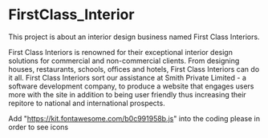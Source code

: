 # FirstClass_Interior
This project is about an interior design business named First Class Interiors.

First Class Interiors is renowned for their exceptional interior design solutions for commercial and non-commercial clients. From designing houses, restaurants, schools, offices and hotels, First Class Interiors can do it all. First Class Interiors sort our assistance at Smith Private Limited - a software development company, to produce a website that engages users more with the site in addition to being user friendly thus increasing their repitore to national and international prospects.

Add "https://kit.fontawesome.com/b0c991958b.js" into the coding please in order to see icons
